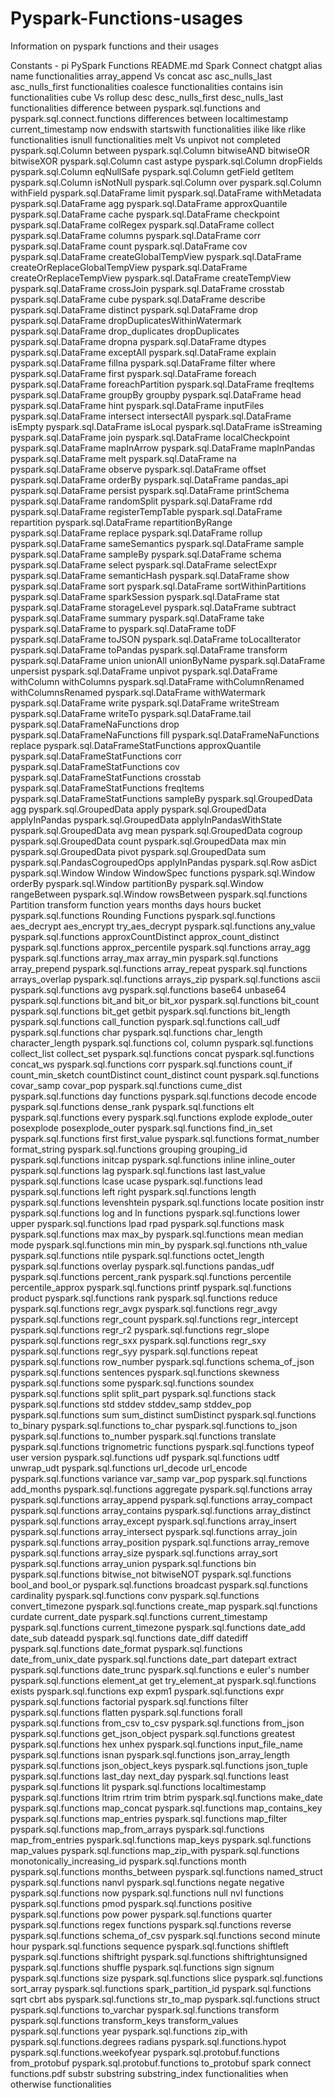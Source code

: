 # Pyspark-Functions-usages
Information on pyspark functions and their usages

Constants - pi
PySpark Functions
README.md
Spark Connect chatgpt
alias name functionalities
array_append Vs concat
asc asc_nulls_last asc_nulls_first functionalities
coalesce functionalities
contains isin functionalities
cube Vs rollup
desc desc_nulls_first desc_nulls_last functionalities
difference between pyspark.sql.functions and pyspark.sql.connect.functions
differences between localtimestamp current_timestamp now
endswith startswith functionalities
ilike like rlike functionalities
isnull functionalities
melt Vs unpivot
not completed
pyspark.sql.Column between
pyspark.sql.Column bitwiseAND bitwiseOR bitwiseXOR
pyspark.sql.Column cast astype
pyspark.sql.Column dropFields
pyspark.sql.Column eqNullSafe
pyspark.sql.Column getField getItem
pyspark.sql.Column isNotNull
pyspark.sql.Column over
pyspark.sql.Column withField
pyspark.sql.DataFrame limit
pyspark.sql.DataFrame withMetadata
pyspark.sql.DataFrame agg
pyspark.sql.DataFrame approxQuantile
pyspark.sql.DataFrame cache
pyspark.sql.DataFrame checkpoint
pyspark.sql.DataFrame colRegex
pyspark.sql.DataFrame collect
pyspark.sql.DataFrame columns
pyspark.sql.DataFrame corr
pyspark.sql.DataFrame count
pyspark.sql.DataFrame cov
pyspark.sql.DataFrame createGlobalTempView
pyspark.sql.DataFrame createOrReplaceGlobalTempView
pyspark.sql.DataFrame createOrReplaceTempView
pyspark.sql.DataFrame createTempView
pyspark.sql.DataFrame crossJoin
pyspark.sql.DataFrame crosstab
pyspark.sql.DataFrame cube
pyspark.sql.DataFrame describe
pyspark.sql.DataFrame distinct
pyspark.sql.DataFrame drop
pyspark.sql.DataFrame dropDuplicatesWithinWatermark
pyspark.sql.DataFrame drop_duplicates dropDuplicates
pyspark.sql.DataFrame dropna
pyspark.sql.DataFrame dtypes
pyspark.sql.DataFrame exceptAll
pyspark.sql.DataFrame explain
pyspark.sql.DataFrame fillna
pyspark.sql.DataFrame filter where
pyspark.sql.DataFrame first
pyspark.sql.DataFrame foreach
pyspark.sql.DataFrame foreachPartition
pyspark.sql.DataFrame freqItems
pyspark.sql.DataFrame groupBy groupby
pyspark.sql.DataFrame head
pyspark.sql.DataFrame hint
pyspark.sql.DataFrame inputFiles
pyspark.sql.DataFrame intersect intersectAll
pyspark.sql.DataFrame isEmpty
pyspark.sql.DataFrame isLocal
pyspark.sql.DataFrame isStreaming
pyspark.sql.DataFrame join
pyspark.sql.DataFrame localCheckpoint
pyspark.sql.DataFrame mapInArrow
pyspark.sql.DataFrame mapInPandas
pyspark.sql.DataFrame melt
pyspark.sql.DataFrame na
pyspark.sql.DataFrame observe
pyspark.sql.DataFrame offset
pyspark.sql.DataFrame orderBy
pyspark.sql.DataFrame pandas_api
pyspark.sql.DataFrame persist
pyspark.sql.DataFrame printSchema
pyspark.sql.DataFrame randomSplit
pyspark.sql.DataFrame rdd
pyspark.sql.DataFrame registerTempTable
pyspark.sql.DataFrame repartition
pyspark.sql.DataFrame repartitionByRange
pyspark.sql.DataFrame replace
pyspark.sql.DataFrame rollup
pyspark.sql.DataFrame sameSemantics
pyspark.sql.DataFrame sample
pyspark.sql.DataFrame sampleBy
pyspark.sql.DataFrame schema
pyspark.sql.DataFrame select
pyspark.sql.DataFrame selectExpr
pyspark.sql.DataFrame semanticHash
pyspark.sql.DataFrame show
pyspark.sql.DataFrame sort
pyspark.sql.DataFrame sortWithinPartitions
pyspark.sql.DataFrame sparkSession
pyspark.sql.DataFrame stat
pyspark.sql.DataFrame storageLevel
pyspark.sql.DataFrame subtract
pyspark.sql.DataFrame summary
pyspark.sql.DataFrame take
pyspark.sql.DataFrame to
pyspark.sql.DataFrame toDF
pyspark.sql.DataFrame toJSON
pyspark.sql.DataFrame toLocalIterator
pyspark.sql.DataFrame toPandas
pyspark.sql.DataFrame transform
pyspark.sql.DataFrame union unionAll unionByName
pyspark.sql.DataFrame unpersist
pyspark.sql.DataFrame unpivot
pyspark.sql.DataFrame withColumn withColumns
pyspark.sql.DataFrame withColumnRenamed withColumnsRenamed
pyspark.sql.DataFrame withWatermark
pyspark.sql.DataFrame write
pyspark.sql.DataFrame writeStream
pyspark.sql.DataFrame writeTo
pyspark.sql.DataFrame.tail
pyspark.sql.DataFrameNaFunctions drop
pyspark.sql.DataFrameNaFunctions fill
pyspark.sql.DataFrameNaFunctions replace
pyspark.sql.DataFrameStatFunctions approxQuantile
pyspark.sql.DataFrameStatFunctions corr
pyspark.sql.DataFrameStatFunctions cov
pyspark.sql.DataFrameStatFunctions crosstab
pyspark.sql.DataFrameStatFunctions freqItems
pyspark.sql.DataFrameStatFunctions sampleBy
pyspark.sql.GroupedData agg
pyspark.sql.GroupedData apply
pyspark.sql.GroupedData applyInPandas
pyspark.sql.GroupedData applyInPandasWithState
pyspark.sql.GroupedData avg mean
pyspark.sql.GroupedData cogroup
pyspark.sql.GroupedData count
pyspark.sql.GroupedData max min
pyspark.sql.GroupedData pivot
pyspark.sql.GroupedData sum
pyspark.sql.PandasCogroupedOps applyInPandas
pyspark.sql.Row asDict
pyspark.sql.Window Window WindowSpec functions
pyspark.sql.Window orderBy
pyspark.sql.Window partitionBy
pyspark.sql.Window rangeBetween
pyspark.sql.Window rowsBetween
pyspark.sql.functions Partition transform function years months days hours bucket
pyspark.sql.functions Rounding Functions
pyspark.sql.functions aes_decrypt aes_encrypt try_aes_decrypt
pyspark.sql.functions any_value
pyspark.sql.functions approxCountDistinct approx_count_distinct
pyspark.sql.functions approx_percentile
pyspark.sql.functions array_agg
pyspark.sql.functions array_max array_min
pyspark.sql.functions array_prepend
pyspark.sql.functions array_repeat
pyspark.sql.functions arrays_overlap
pyspark.sql.functions arrays_zip
pyspark.sql.functions ascii
pyspark.sql.functions avg
pyspark.sql.functions base64 unbase64
pyspark.sql.functions bit_and bit_or bit_xor
pyspark.sql.functions bit_count
pyspark.sql.functions bit_get getbit
pyspark.sql.functions bit_length
pyspark.sql.functions call_function
pyspark.sql.functions call_udf
pyspark.sql.functions char
pyspark.sql.functions char_length character_length
pyspark.sql.functions col, column
pyspark.sql.functions collect_list collect_set
pyspark.sql.functions concat
pyspark.sql.functions concat_ws
pyspark.sql.functions corr
pyspark.sql.functions count_if count_min_sketch countDistinct count_distinct count
pyspark.sql.functions covar_samp covar_pop
pyspark.sql.functions cume_dist
pyspark.sql.functions day functions
pyspark.sql.functions decode encode
pyspark.sql.functions dense_rank
pyspark.sql.functions elt
pyspark.sql.functions every
pyspark.sql.functions explode explode_outer posexplode posexplode_outer
pyspark.sql.functions find_in_set
pyspark.sql.functions first first_value
pyspark.sql.functions format_number format_string
pyspark.sql.functions grouping grouping_id
pyspark.sql.functions initcap
pyspark.sql.functions inline inline_outer
pyspark.sql.functions lag
pyspark.sql.functions last last_value
pyspark.sql.functions lcase ucase
pyspark.sql.functions lead
pyspark.sql.functions left right
pyspark.sql.functions length
pyspark.sql.functions levenshtein
pyspark.sql.functions locate position instr
pyspark.sql.functions log and ln functions
pyspark.sql.functions lower upper
pyspark.sql.functions lpad rpad
pyspark.sql.functions mask
pyspark.sql.functions max max_by
pyspark.sql.functions mean median mode
pyspark.sql.functions min min_by
pyspark.sql.functions nth_value
pyspark.sql.functions ntile
pyspark.sql.functions octet_length
pyspark.sql.functions overlay
pyspark.sql.functions pandas_udf
pyspark.sql.functions percent_rank
pyspark.sql.functions percentile percentile_approx
pyspark.sql.functions printf
pyspark.sql.functions product
pyspark.sql.functions rank
pyspark.sql.functions reduce
pyspark.sql.functions regr_avgx
pyspark.sql.functions regr_avgy
pyspark.sql.functions regr_count
pyspark.sql.functions regr_intercept
pyspark.sql.functions regr_r2
pyspark.sql.functions regr_slope
pyspark.sql.functions regr_sxx
pyspark.sql.functions regr_sxy
pyspark.sql.functions regr_syy
pyspark.sql.functions repeat
pyspark.sql.functions row_number
pyspark.sql.functions schema_of_json
pyspark.sql.functions sentences
pyspark.sql.functions skewness
pyspark.sql.functions some
pyspark.sql.functions soundex
pyspark.sql.functions split split_part
pyspark.sql.functions stack
pyspark.sql.functions std stddev stddev_samp stddev_pop
pyspark.sql.functions sum sum_distinct sumDistinct
pyspark.sql.functions to_binary
pyspark.sql.functions to_char
pyspark.sql.functions to_json
pyspark.sql.functions to_number
pyspark.sql.functions translate
pyspark.sql.functions trignometric functions
pyspark.sql.functions typeof user version
pyspark.sql.functions udf
pyspark.sql.functions udtf unwrap_udt
pyspark.sql.functions url_decode url_encode
pyspark.sql.functions variance var_samp var_pop
pyspark.sql.functions add_months
pyspark.sql.functions aggregate
pyspark.sql.functions array
pyspark.sql.functions array_append
pyspark.sql.functions array_compact
pyspark.sql.functions array_contains
pyspark.sql.functions array_distinct
pyspark.sql.functions array_except
pyspark.sql.functions array_insert
pyspark.sql.functions array_intersect
pyspark.sql.functions array_join
pyspark.sql.functions array_position
pyspark.sql.functions array_remove
pyspark.sql.functions array_size
pyspark.sql.functions array_sort
pyspark.sql.functions array_union
pyspark.sql.functions bin
pyspark.sql.functions bitwise_not bitwiseNOT
pyspark.sql.functions bool_and bool_or
pyspark.sql.functions broadcast
pyspark.sql.functions cardinality
pyspark.sql.functions conv
pyspark.sql.functions convert_timezone
pyspark.sql.functions create_map
pyspark.sql.functions curdate current_date
pyspark.sql.functions current_timestamp
pyspark.sql.functions current_timezone
pyspark.sql.functions date_add date_sub dateadd
pyspark.sql.functions date_diff datediff
pyspark.sql.functions date_format
pyspark.sql.functions date_from_unix_date
pyspark.sql.functions date_part datepart extract
pyspark.sql.functions date_trunc
pyspark.sql.functions e euler's number
pyspark.sql.functions element_at get try_element_at
pyspark.sql.functions exists
pyspark.sql.functions exp expm1
pyspark.sql.functions expr
pyspark.sql.functions factorial
pyspark.sql.functions filter
pyspark.sql.functions flatten
pyspark.sql.functions forall
pyspark.sql.functions from_csv to_csv
pyspark.sql.functions from_json
pyspark.sql.functions get_json_object
pyspark.sql.functions greatest
pyspark.sql.functions hex unhex
pyspark.sql.functions input_file_name
pyspark.sql.functions isnan
pyspark.sql.functions json_array_length
pyspark.sql.functions json_object_keys
pyspark.sql.functions json_tuple
pyspark.sql.functions last_day next_day
pyspark.sql.functions least
pyspark.sql.functions lit
pyspark.sql.functions localtimestamp
pyspark.sql.functions ltrim rtrim trim btrim
pyspark.sql.functions make_date
pyspark.sql.functions map_concat
pyspark.sql.functions map_contains_key
pyspark.sql.functions map_entries
pyspark.sql.functions map_filter
pyspark.sql.functions map_from_arrays
pyspark.sql.functions map_from_entries
pyspark.sql.functions map_keys
pyspark.sql.functions map_values
pyspark.sql.functions map_zip_with
pyspark.sql.functions monotonically_increasing_id
pyspark.sql.functions month
pyspark.sql.functions months_between
pyspark.sql.functions named_struct
pyspark.sql.functions nanvl
pyspark.sql.functions negate negative
pyspark.sql.functions now
pyspark.sql.functions null nvl functions
pyspark.sql.functions pmod
pyspark.sql.functions positive
pyspark.sql.functions pow power
pyspark.sql.functions quarter
pyspark.sql.functions regex functions
pyspark.sql.functions reverse
pyspark.sql.functions schema_of_csv
pyspark.sql.functions second minute hour
pyspark.sql.functions sequence
pyspark.sql.functions shiftleft
pyspark.sql.functions shiftright
pyspark.sql.functions shiftrightunsigned
pyspark.sql.functions shuffle
pyspark.sql.functions sign signum
pyspark.sql.functions size
pyspark.sql.functions slice
pyspark.sql.functions sort_array
pyspark.sql.functions spark_partition_id
pyspark.sql.functions sqrt cbrt abs
pyspark.sql.functions str_to_map
pyspark.sql.functions struct
pyspark.sql.functions to_varchar
pyspark.sql.functions transform
pyspark.sql.functions transform_keys transform_values
pyspark.sql.functions year
pyspark.sql.functions zip_with
pyspark.sql.functions.degrees radians
pyspark.sql.functions.hypot
pyspark.sql.functions.weekofyear
pyspark.sql.protobuf.functions from_protobuf
pyspark.sql.protobuf.functions to_protobuf
spark connect functions.pdf
substr substring substring_index functionalities
when otherwise functionalities
